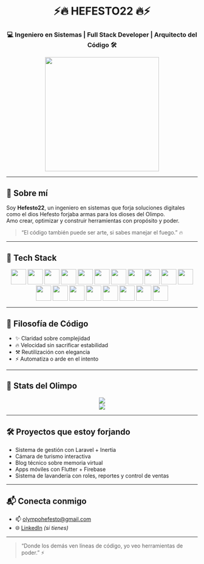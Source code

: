 <h1 align="center">⚡🔥 HEFESTO22 🔥⚡</h1>
<h3 align="center">💻 Ingeniero en Sistemas | Full Stack Developer | Arquitecto del Código 🛠️</h3>

<p align="center">
  <img src="https://media.tenor.com/3V4GmT0x74gAAAAC/hephaestus-hefestus.gif" width="300"/>
</p>

---

## 🧠 Sobre mí

Soy **Hefesto22**, un ingeniero en sistemas que forja soluciones digitales como el dios Hefesto forjaba armas para los dioses del Olimpo.  
Amo crear, optimizar y construir herramientas con propósito y poder.

> “El código también puede ser arte, si sabes manejar el fuego.” 🔥

---

## 🚀 Tech Stack

<p align="center">
  <!-- Lenguajes -->
  <img src="https://cdn.jsdelivr.net/gh/devicons/devicon/icons/csharp/csharp-original.svg" width="40" />
  <img src="https://cdn.jsdelivr.net/gh/devicons/devicon/icons/cplusplus/cplusplus-original.svg" width="40" />
  <img src="https://cdn.jsdelivr.net/gh/devicons/devicon/icons/javascript/javascript-original.svg" width="40" />
  <img src="https://cdn.jsdelivr.net/gh/devicons/devicon/icons/typescript/typescript-original.svg" width="40" />
  <img src="https://cdn.jsdelivr.net/gh/devicons/devicon/icons/python/python-original.svg" width="40" />
  <img src="https://cdn.jsdelivr.net/gh/devicons/devicon/icons/dart/dart-original.svg" width="40" />

  <!-- Frameworks -->
  <img src="https://cdn.jsdelivr.net/gh/devicons/devicon/icons/laravel/laravel-plain.svg" width="40" />
  <img src="https://cdn.jsdelivr.net/gh/devicons/devicon/icons/php/php-original.svg" width="40" />
  <img src="https://cdn.jsdelivr.net/gh/devicons/devicon/icons/react/react-original.svg" width="40" />
  <img src="https://cdn.jsdelivr.net/gh/devicons/devicon/icons/vuejs/vuejs-original.svg" width="40" />
  <img src="https://cdn.jsdelivr.net/gh/devicons/devicon/icons/flutter/flutter-original.svg" width="40" />
  <img src="https://cdn.jsdelivr.net/gh/devicons/devicon/icons/bootstrap/bootstrap-original.svg" width="40" />

  <!-- Bases de datos -->
  <img src="https://cdn.jsdelivr.net/gh/devicons/devicon/icons/mysql/mysql-original.svg" width="40" />
  <img src="https://cdn.jsdelivr.net/gh/devicons/devicon/icons/sqlite/sqlite-original.svg" width="40" />
  <img src="https://cdn.jsdelivr.net/gh/devicons/devicon/icons/postgresql/postgresql-original.svg" width="40" />
  <img src="https://www.vectorlogo.zone/logos/firebase/firebase-icon.svg" width="40" />

  <!-- Otros -->
  <img src="https://cdn.jsdelivr.net/gh/devicons/devicon/icons/git/git-original.svg" width="40" />
  <img src="https://cdn.jsdelivr.net/gh/devicons/devicon/icons/github/github-original.svg" width="40" />
  <img src="https://cdn.jsdelivr.net/gh/devicons/devicon/icons/html5/html5-original.svg" width="40" />
</p>

---

## 🔮 Filosofía de Código

- ✨ Claridad sobre complejidad  
- 🔥 Velocidad sin sacrificar estabilidad  
- ⚒️ Reutilización con elegancia  
- ⚡ Automatiza o arde en el intento  

---

## 🌌 Stats del Olimpo

<p align="center">
  <img src="https://github-readme-stats.vercel.app/api?username=hefesto22&show_icons=true&theme=tokyonight&hide_border=true&icon_color=facc15&title_color=facc15"/>
  <br/>
  <img src="https://github-readme-streak-stats.herokuapp.com/?user=hefesto22&theme=tokyonight&hide_border=true"/>
</p>

---

## 🛠️ Proyectos que estoy forjando

- Sistema de gestión con Laravel + Inertia  
- Cámara de turismo interactiva  
- Blog técnico sobre memoria virtual  
- Apps móviles con Flutter + Firebase  
- Sistema de lavandería con roles, reportes y control de ventas  

---

## 📬 Conecta conmigo

- 📫 olympohefesto@gmail.com  
- 🌐 [LinkedIn](https://linkedin.com/in/hefesto22) *(si tienes)*

---

> “Donde los demás ven líneas de código, yo veo herramientas de poder.” ⚡
